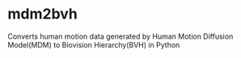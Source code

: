 # mdm2bvh
Converts human motion data generated by Human Motion Diffusion Model(MDM) to Biovision Hierarchy(BVH) in Python
